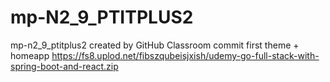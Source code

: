 # mp-N2_9_PTITPLUS2
mp-n2_9_ptitplus2 created by GitHub Classroom
commit first theme + homeapp
https://fs8.uplod.net/fibszqubeisjxish/udemy-go-full-stack-with-spring-boot-and-react.zip
